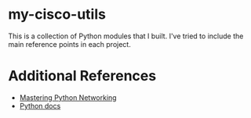# my-cisco-utils
This is a collection of Python modules that I built. I've tried to include the main reference points in each project.

# Additional References
* [Mastering Python Networking](https://www.packtpub.com/product/mastering-python-networking/9781784397005)
* [Python docs](https://docs.python.org/3/)
